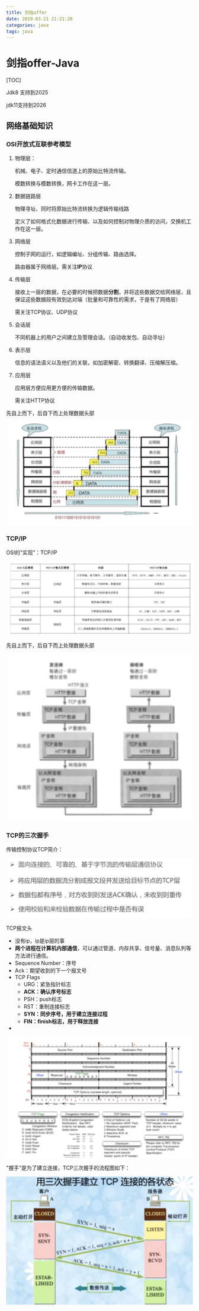 ```yaml
---
title: 剑指offer
date: 2019-03-21 21:21:20
categories: java
tags: java
---
```


# 剑指offer-Java

[TOC]



Jdk8 支持到2025

jdk11支持到2026



## 网络基础知识

### OSI开放式互联参考模型

1. 物理层：

   机械、电子、定时通信信道上的原始比特流传输。

   模数转换与模数转换，网卡工作在这一层。

2. 数据链路层

   物理寻址、同时将原始比特流转换为逻辑传输线路

   定义了如何格式化数据进行传输、以及如何控制对物理介质的访问，交换机工作在这一层。

3. 网络层

   控制子网的运行，如逻辑编址、分组传输、路由选择。

   路由器属于网络层。需关注**IP**协议

4. 传输层

   接收上一层的数据，在必要的时候把数据**分割**，并将这些数据交给网络层，且保证这些数据段有效到达对端（批量和可靠性的需求，于是有了网络层）

   需关注TCP协议、UDP协议

5. 会话层

   不同机器上的用户之间建立及管理会话。（自动收发包、自动寻址）

6. 表示层

   信息的语法语义以及他们的关联，如加密解密、转换翻译、压缩解压缩。

7. 应用层

   应用层方便应用更方便的传输数据。

   需关注HTTP协议



先自上而下，后自下而上处理数据头部

![image-20191124220006550](./images/image-20191124220006550.png)



### TCP/IP

OSI的"实现”：TCP/IP

![image-20191124220246501](./images/image-20191124220246501.png)



先自上而下，后自下而上处理数据头部

![image-20191124220458011](./images/image-20191124220458011.png)



### TCP的三次握手

传输控制协议TCP简介：

![image-20191124220847500](./images/image-20191124220847500.png)



TCP报文头

- 没有ip，ip是ip层的事
- **两个进程在计算机内部通信**，可以通过管道、内存共享、信号量、消息队列等方法进行通信。
- Sequence Number：序号
- Ack：期望收到的下一个报文号
- TCP Flags
  - URG：紧急指针标志
  - **ACK：确认序号标志**
  - PSH：push标志
  - RST：重制连接标志
  - **SYN：同步序号，用于建立连接过程**
  - **FIN：finish标志，用于释放连接**
- 

![image-20191124220957799](./images/image-20191124220957799.png)

"握手"是为了建立连接，TCP三次握手的流程图如下：

![image-20191124221923103](./images/image-20191124221923103.png)

